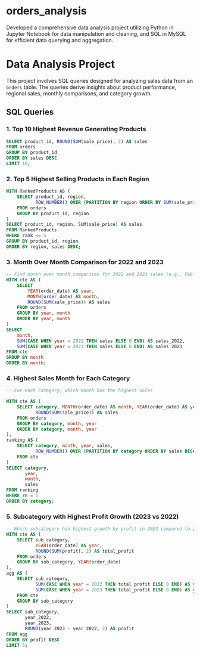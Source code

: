 # orders_analysis
Developed a comprehensive data analysis project utilizing Python in Jupyter Notebook for data manipulation and cleaning, and SQL in MySQL for efficient data querying and aggregation.
# Data Analysis Project

This project involves SQL queries designed for analyzing sales data from an `orders` table. The queries derive insights about product performance, regional sales, monthly comparisons, and category growth.

## SQL Queries

### 1. Top 10 Highest Revenue Generating Products

```sql
SELECT product_id, ROUND(SUM(sale_price), 2) AS sales
FROM orders
GROUP BY product_id
ORDER BY sales DESC
LIMIT 10;
```

### 2. Top 5 Highest Selling Products in Each Region

``` sql
WITH RankedProducts AS (
    SELECT product_id, region, 
           ROW_NUMBER() OVER (PARTITION BY region ORDER BY SUM(sale_price) DESC) AS rank
    FROM orders
    GROUP BY product_id, region
)
SELECT product_id, region, SUM(sale_price) AS sales
FROM RankedProducts
WHERE rank <= 5
GROUP BY product_id, region
ORDER BY region, sales DESC;
```
### 3. Month Over Month Comparison for 2022 and 2023
```sql
-- Find month over month comparison for 2022 and 2023 sales (e.g., Feb 2022 vs Feb 2023)
WITH cte AS (
    SELECT
        YEAR(order_date) AS year,
        MONTH(order_date) AS month,
        ROUND(SUM(sale_price)) AS sales
    FROM orders
    GROUP BY year, month
    ORDER BY year, month
)
SELECT
    month,
    SUM(CASE WHEN year = 2022 THEN sales ELSE 0 END) AS sales_2022,
    SUM(CASE WHEN year = 2023 THEN sales ELSE 0 END) AS sales_2023
FROM cte
GROUP BY month
ORDER BY month;
```
### 4. Highest Sales Month for Each Category

```sql
-- For each category, which month has the highest sales

WITH cte AS (
    SELECT category, MONTH(order_date) AS month, YEAR(order_date) AS year,
           ROUND(SUM(sale_price)) AS sales
    FROM orders
    GROUP BY category, month, year
    ORDER BY category, month, year
),
ranking AS (
    SELECT category, month, year, sales,
           ROW_NUMBER() OVER (PARTITION BY category ORDER BY sales DESC) AS rn
    FROM cte
)
SELECT category,
       year,
       month,
       sales
FROM ranking
WHERE rn = 1
ORDER BY category;
```
### 5. Subcategory with Highest Profit Growth (2023 vs 2022)
```sql
-- Which subcategory had highest growth by profit in 2023 compared to 2022
WITH cte AS (
    SELECT sub_category,
           YEAR(order_date) AS year,
           ROUND(SUM(profit), 2) AS total_profit
    FROM orders
    GROUP BY sub_category, YEAR(order_date)
),
agg AS (
    SELECT sub_category,
           SUM(CASE WHEN year = 2022 THEN total_profit ELSE 0 END) AS year_2022,
           SUM(CASE WHEN year = 2023 THEN total_profit ELSE 0 END) AS year_2023
    FROM cte
    GROUP BY sub_category
)
SELECT sub_category,
       year_2022,
       year_2023,
       ROUND(year_2023 - year_2022, 2) AS profit
FROM agg
ORDER BY profit DESC
LIMIT 5;

```
